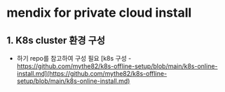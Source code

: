 # mendix for private cloud install

## 1. K8s cluster 환경 구성
* 하기 repo를 참고하여 구성 필요
[k8s 구성 - https://github.com/mythe82/k8s-offline-setup/blob/main/k8s-online-install.md](https://github.com/mythe82/k8s-offline-setup/blob/main/k8s-online-install.md)
